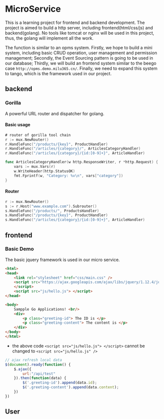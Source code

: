 # MicroService
This is a learning project for frontend and backend development. The project is aimed to build a http server, including frontend(html/css/js) and backend(golang). No tools like tomcat or nginx will be used in this project, thus, the golang will implement all the work.

The function is similar to an opms system. Firstly, we hope to build a mini system, including basic CRUD operation, user management and permission management; Secondly, the Event Sourcing pattern is going to be used in our database; Thirdly, we will build an frontend system similar to the beego case `http://opms.demo.milu365.cn/`. Finally, we need to expand this system to tango, which is the framework used in our project.

## backend

### Gorilla
A powerful URL router and dispatcher for golang.

#### Basic usage

```go
# router of gorilla tool chain
r := mux.NewRouter()
r.HandleFunc("/products/{key}", ProductHandler)
r.HandleFunc("/articles/{category}/", ArticlesCategoryHandler)
r.HandleFunc("/articles/{category}/{id:[0-9]+}", ArticleHandler)

func ArticlesCategoryHandler(w http.ResponseWriter, r *http.Request) {
	vars := mux.Vars(r)
	w.WriteHeader(http.StatusOK)
	fmt.Fprintf(w, "Category: %v\n", vars["category"])
}
```

#### Router
```go
r := mux.NewRouter()
s := r.Host("www.example.com").Subrouter()
s.HandleFunc("/products/", ProductsHandler)
s.HandleFunc("/products/{key}", ProductHandler)
s.HandleFunc("/articles/{category}/{id:[0-9]+}", ArticleHandler)

```

## frontend

### Basic Demo

The basic jquery framework is used in our micro service. 

```html
<html>
<head>
    <link rel="stylesheet" href="css/main.css" />
    <script src="https://ajax.googleapis.com/ajax/libs/jquery/1.12.4/jquery.min.js">
    </script>
    <script src="js/hello.js"> </script>
</head>

<body>
    Sampple Go Applications! <br/>
    <div>
        <p class="greeting-id"> The ID is </p>
        <p class="greeting-content"> The content is </p>
    </div>
</body>
</html>
```
- the above code `<script src="js/hello.js"> </script>` cannot be changed to `<script src="js/hello.js" />`

```js
// ajax refresh local data
$(document).ready(function() {
    $.ajax({
        url:"/api/test"
    }).then(function(data) {
        $('.greeting-id').append(data.id);
        $('.greeting-content').append(data.content);
    })
})
```


## User